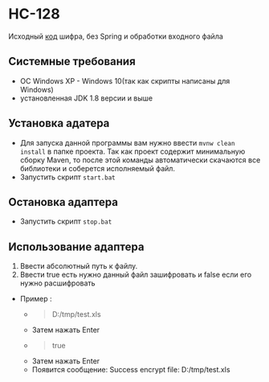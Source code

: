 # HC-128

 Исходный [код](https://github.com/bcgit/bc-java/blob/master/core/src/main/java/org/bouncycastle/crypto/engines/HC128Engine.java) шифра, без Spring и обработки входного файла

## Системные требования
+ ОС Windows XP - Windows 10(так как скрипты написаны для Windows)
+ установленная JDK 1.8 версии и выше


## Установка адатера
+ Для запуска данной программы вам нужно ввести `mvnw clean install` в папке проекта. Так как проект содержит минимальную сборку Maven, то после этой команды автоматически скачаются все библиотеки и соберется исполняемый файл.
+ Запустить скрипт `start.bat`

## Остановка адаптера
+ Запустить скрипт `stop.bat`

## Использование адаптера
1) Ввести абсолютный путь к файлу.
2) Ввести true есть нужно данный файл зашифровать и false если его нужно расшифровать
+ Пример :
    + > D:/tmp/test.xls 
    + Затем нажать Enter
    + > true 
    + Затем нажать Enter
    + Появится сообщение: Success encrypt file: D:/tmp/test.xls
     
    